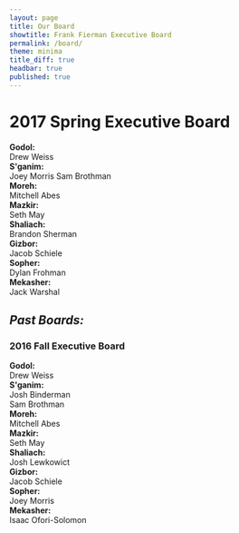 ```yaml
---
layout: page
title: Our Board
showtitle: Frank Fierman Executive Board
permalink: /board/
theme: minima
title_diff: true
headbar: true
published: true
---
```

# 2017 Spring Executive Board
**Godol:**  
Drew Weiss  
**S'ganim:**  
Joey Morris 
Sam Brothman  
**Moreh:**  
Mitchell Abes  
**Mazkir:**  
Seth May  
**Shaliach:**  
Brandon Sherman  
**Gizbor:**  
Jacob Schiele  
**Sopher:**  
Dylan Frohman  
**Mekasher:**  
Jack Warshal    
  
  
  
## _Past Boards:_  
### 2016 Fall Executive Board

**Godol:**  
Drew Weiss  
**S'ganim:**  
Josh Binderman  
Sam Brothman  
**Moreh:**  
Mitchell Abes  
**Mazkir:**  
Seth May  
**Shaliach:**  
Josh Lewkowict  
**Gizbor:**  
Jacob Schiele  
**Sopher:**  
Joey Morris  
**Mekasher:**  
Isaac Ofori-Solomon
